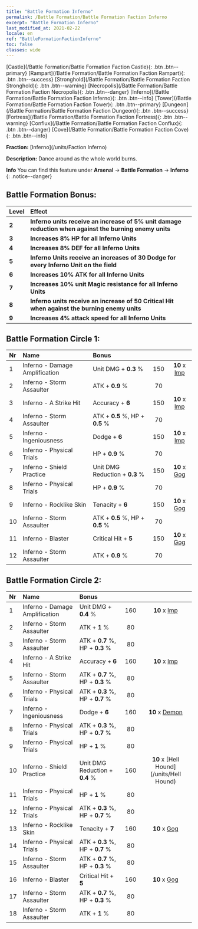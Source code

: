 ```yaml
---
title: "Battle Formation Inferno"
permalink: /Battle Formation/Battle Formation Faction Inferno
excerpt: "Battle Formation Inferno"
last_modified_at: 2021-02-22
locale: en
ref: "BattleFormationFactionInferno"
toc: false
classes: wide
---
```

 [Castle](/Battle Formation/Battle Formation Faction Castle){: .btn .btn--primary} [Rampart](/Battle Formation/Battle Formation Faction Rampart){: .btn .btn--success} [Stronghold](/Battle Formation/Battle Formation Faction Stronghold){: .btn .btn--warning} [Necropolis](/Battle Formation/Battle Formation Faction Necropolis){: .btn .btn--danger} [Inferno](/Battle Formation/Battle Formation Faction Inferno){: .btn .btn--info} [Tower](/Battle Formation/Battle Formation Faction Tower){: .btn .btn--primary} [Dungeon](/Battle Formation/Battle Formation Faction Dungeon){: .btn .btn--success} [Fortress](/Battle Formation/Battle Formation Faction Fortress){: .btn .btn--warning} [Conflux](/Battle Formation/Battle Formation Faction Conflux){: .btn .btn--danger} [Cove](/Battle Formation/Battle Formation Faction Cove){: .btn .btn--info} 

  **Fraction:** [Inferno](/units/Faction Inferno)

  **Description:** Dance around as the whole world burns.

**Info** You can find this feature under **Arsenal** -> **Battle Formation** -> **Inferno** 
{: .notice--danger}

## Battle Formation Bonus:

  | Level |         Effect        |
  |:------|:---------------------|
  | **2** | **Inferno units receive an increase of 5% unit damage reduction when against the burning enemy units** |
  | **3** | **Increases 8% HP for all Inferno Units** |
  | **4** | **Increases 8% DEF for all Inferno Units** |
  | **5** | **Inferno Units receive an increases of 30 Dodge for every Inferno Unit on the field** |
  | **6** | **Increases 10% ATK for all Inferno Units** |
  | **7** | **Increases 10% unit Magic resistance for all Inferno Units** |
  | **8** | **Inferno units receive an increase of 50 Critical Hit when against the burning enemy units** |
  | **9** | **Increases 4% attack speed for all Inferno Units** |

## Battle Formation Circle 1:

  |  Nr  |         Name        |  Bonus  | <i class="fas fa-flask"/>  |  <i class="fab fa-optin-monster"/> |
  |:-----|:--------------------|:---------|:-----------------:|:----------------:|
  | 1 | Inferno - Damage Amplification | Unit DMG + **0.3** % | 150 |  **10** x [Imp](/units/Imp) |
  | 2 | Inferno - Storm Assaulter | ATK + **0.9** % | 70 |   |
  | 3 | Inferno - A Strike Hit | Accuracy + **6**  | 150 |  **10** x [Imp](/units/Imp) |
  | 4 | Inferno - Storm Assaulter | ATK + **0.5** %, HP + **0.5** % | 70 |   |
  | 5 | Inferno - Ingeniousness | Dodge + **6**  | 150 |  **10** x [Imp](/units/Imp) |
  | 6 | Inferno - Physical Trials | HP + **0.9** % | 70 |   |
  | 7 | Inferno - Shield Practice | Unit DMG Reduction + **0.3** % | 150 |  **10** x [Gog](/units/Gog) |
  | 8 | Inferno - Physical Trials | HP + **0.9** % | 70 |   |
  | 9 | Inferno - Rocklike Skin | Tenacity + **6**  | 150 |  **10** x [Gog](/units/Gog) |
  | 10 | Inferno - Storm Assaulter | ATK + **0.5** %, HP + **0.5** % | 70 |   |
  | 11 | Inferno - Blaster | Critical Hit + **5**  | 150 |  **10** x [Gog](/units/Gog) |
  | 12 | Inferno - Storm Assaulter | ATK + **0.9** % | 70 |   |
  


## Battle Formation Circle 2:

  |  Nr  |         Name        |  Bonus  | <i class="fas fa-flask"/>  |  <i class="fab fa-optin-monster"/> |
  |:-----|:--------------------|:---------|:-----------------:|:----------------:|
  | 1 | Inferno - Damage Amplification | Unit DMG + **0.4** % | 160 |  **10** x [Imp](/units/Imp) |
  | 2 | Inferno - Storm Assaulter | ATK + **1** % | 80 |   |
  | 3 | Inferno - Storm Assaulter | ATK + **0.7** %, HP + **0.3** % | 80 |   |
  | 4 | Inferno - A Strike Hit | Accuracy + **6**  | 160 |  **10** x [Imp](/units/Imp) |
  | 5 | Inferno - Storm Assaulter | ATK + **0.7** %, HP + **0.3** % | 80 |   |
  | 6 | Inferno - Physical Trials | ATK + **0.3** %, HP + **0.7** % | 80 |   |
  | 7 | Inferno - Ingeniousness | Dodge + **6**  | 160 |  **10** x [Demon](/units/Demon) |
  | 8 | Inferno - Physical Trials | ATK + **0.3** %, HP + **0.7** % | 80 |   |
  | 9 | Inferno - Physical Trials | HP + **1** % | 80 |   |
  | 10 | Inferno - Shield Practice | Unit DMG Reduction + **0.4** % | 160 |  **10** x [Hell Hound](/units/Hell Hound) |
  | 11 | Inferno - Physical Trials | HP + **1** % | 80 |   |
  | 12 | Inferno - Physical Trials | ATK + **0.3** %, HP + **0.7** % | 80 |   |
  | 13 | Inferno - Rocklike Skin | Tenacity + **7**  | 160 |  **10** x [Gog](/units/Gog) |
  | 14 | Inferno - Physical Trials | ATK + **0.3** %, HP + **0.7** % | 80 |   |
  | 15 | Inferno - Storm Assaulter | ATK + **0.7** %, HP + **0.3** % | 80 |   |
  | 16 | Inferno - Blaster | Critical Hit + **5**  | 160 |  **10** x [Gog](/units/Gog) |
  | 17 | Inferno - Storm Assaulter | ATK + **0.7** %, HP + **0.3** % | 80 |   |
  | 18 | Inferno - Storm Assaulter | ATK + **1** % | 80 |   |
  

